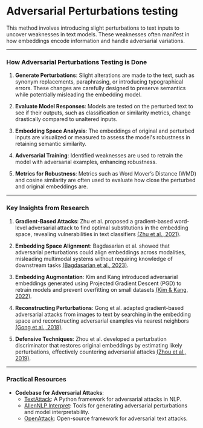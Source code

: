 # Adversarial Perturbations testing

This method involves introducing slight perturbations to text inputs to uncover weaknesses in text models. These weaknesses often manifest in how embeddings encode information and handle adversarial variations. 

---

### How Adversarial Perturbations Testing is Done

1. **Generate Perturbations**: Slight alterations are made to the text, such as synonym replacements, paraphrasing, or introducing typographical errors. These changes are carefully designed to preserve semantics while potentially misleading the embedding model.

2. **Evaluate Model Responses**: Models are tested on the perturbed text to see if their outputs, such as classification or similarity metrics, change drastically compared to unaltered inputs.

3. **Embedding Space Analysis**: The embeddings of original and perturbed inputs are visualized or measured to assess the model's robustness in retaining semantic similarity.

4. **Adversarial Training**: Identified weaknesses are used to retrain the model with adversarial examples, enhancing robustness.

5. **Metrics for Robustness**: Metrics such as Word Mover’s Distance (WMD) and cosine similarity are often used to evaluate how close the perturbed and original embeddings are.

---

### Key Insights from Research

1. **Gradient-Based Attacks**: Zhu et al. proposed a gradient-based word-level adversarial attack to find optimal substitutions in the embedding space, revealing vulnerabilities in text classifiers [(Zhu et al., 2021)](https://consensus.app/papers/wordlevel-textual-adversarial-attack-in-the-embedding-zhu-gu/458e93e6bcf756bea0940693b82068d5/?utm_source=chatgpt).

2. **Embedding Space Alignment**: Bagdasarian et al. showed that adversarial perturbations could align embeddings across modalities, misleading multimodal systems without requiring knowledge of downstream tasks [(Bagdasarian et al., 2023)](https://consensus.app/papers/adversarial-illusions-in-multimodal-embeddings-bagdasarian-jha/97af0fdf2746542a90d7d83caddfdcdd/?utm_source=chatgpt).

3. **Embedding Augmentation**: Kim and Kang introduced adversarial embeddings generated using Projected Gradient Descent (PGD) to retrain models and prevent overfitting on small datasets [(Kim & Kang, 2022)](https://consensus.app/papers/text-embedding-augmentation-based-on-retraining-with-kim-kang/a8de88c295e75eb8848690f99649a04a/?utm_source=chatgpt).

4. **Reconstructing Perturbations**: Gong et al. adapted gradient-based adversarial attacks from images to text by searching in the embedding space and reconstructing adversarial examples via nearest neighbors [(Gong et al., 2018)](https://consensus.app/papers/adversarial-texts-with-gradient-methods-gong-wang/79e7eb8075c45356a1b59adcf51577d5/?utm_source=chatgpt).

5. **Defensive Techniques**: Zhou et al. developed a perturbation discriminator that restores original embeddings by estimating likely perturbations, effectively countering adversarial attacks [(Zhou et al., 2019)](https://consensus.app/papers/learning-to-discriminate-perturbations-for-blocking-zhou-jiang/a461c1da8c7f549c856d139d4127eaf0/?utm_source=chatgpt).

---

### Practical Resources

- **Codebase for Adversarial Attacks**:
  - [TextAttack](https://github.com/QData/TextAttack): A Python framework for adversarial attacks in NLP.
  - [AllenNLP Interpret](https://github.com/allenai/allennlp-interpret): Tools for generating adversarial perturbations and model interpretability.
  - [OpenAttack](https://github.com/thunlp/OpenAttack): Open-source framework for adversarial text attacks.

